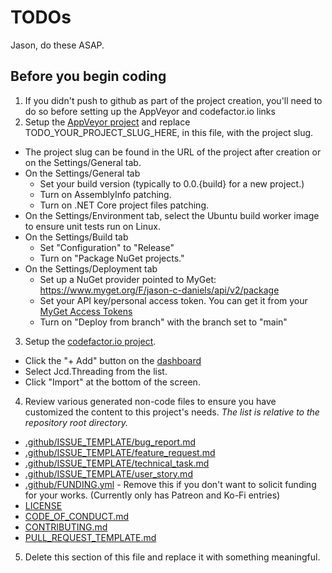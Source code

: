 # TODOs
Jason, do these ASAP.

## Before you begin coding

1. If you didn't push to github as part of the project creation, you'll need to do so before setting up the AppVeyor and codefactor.io links
2. Setup the [AppVeyor project](https://ci.appveyor.com/projects) and replace TODO_YOUR_PROJECT_SLUG_HERE, in this file, with the project slug.
* The project slug can be found in the URL of the project after creation or on the Settings/General tab.
* On the Settings/General tab
    - Set your build version (typically to 0.0.{build} for a new project.)
    - Turn on AssemblyInfo patching.
    - Turn on .NET Core project files patching.
* On the Settings/Environment tab, select the Ubuntu build worker image to ensure unit tests run on Linux.
* On the Settings/Build tab
    - Set "Configuration" to "Release"
    - Turn on "Package NuGet projects."
* On the Settings/Deployment tab
    - Set up a NuGet provider pointed to MyGet: https://www.myget.org/F/jason-c-daniels/api/v2/package
    - Set your API key/personal access token. You can get it from your [MyGet Access Tokens](https://www.myget.org/profile/Me#!/AccessTokens)
    - Turn on "Deploy from branch" with the branch set to "main"
3. Setup the [codefactor.io project](https://www.codefactor.io/dashboard).
* Click the "+ Add" button on the [dashboard](https://www.codefactor.io/dashboard)
* Select Jcd.Threading from the list.
* Click "Import" at the bottom of the screen.
4. Review various generated non-code files to ensure you have customized the content to this project's
   needs. *The list is relative to the repository root directory.*
* [.github/ISSUE_TEMPLATE/bug_report.md](.github/ISSUE_TEMPLATE/bug_report.md)
* [.github/ISSUE_TEMPLATE/feature_request.md](.github/ISSUE_TEMPLATE/feature_request.md)
* [.github/ISSUE_TEMPLATE/technical_task.md](.github/ISSUE_TEMPLATE/technical_task.md)
* [.github/ISSUE_TEMPLATE/user_story.md](.github/ISSUE_TEMPLATE/user_story.md)
* [.github/FUNDING.yml](.github/FUNDING.yml) - Remove this if you don't want to solicit funding for your works. (Currently only has Patreon and Ko-Fi entries)
* [LICENSE](LICENSE)
* [CODE_OF_CONDUCT.md](CODE_OF_CONDUCT.md)
* [CONTRIBUTING.md](CONTRIBUTING.md)
* [PULL_REQUEST_TEMPLATE.md](PULL_REQUEST_TEMPLATE.md)
5. Delete this section of this file and replace it with something meaningful.

